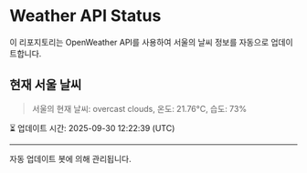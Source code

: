 
# Weather API Status

이 리포지토리는 OpenWeather API를 사용하여 서울의 날씨 정보를 자동으로 업데이트합니다.

## 현재 서울 날씨
> 서울의 현재 날씨: overcast clouds, 온도: 21.76°C, 습도: 73%

⏳ 업데이트 시간: 2025-09-30 12:22:39 (UTC)

---
자동 업데이트 봇에 의해 관리됩니다.
